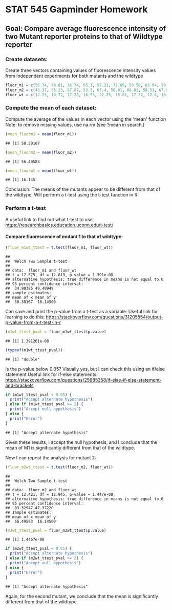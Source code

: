 STAT 545 Gapminder Homework
================

Goal: Compare average fluorescence intensity of two Mutant reporter proteins to that of Wildtype reporter
---------------------------------------------------------------------------------------------------------

### Create datasets:

Create three vectors containing values of fluorescence intensity values from independent experiments for both mutants and the wildtype

``` r
fluor_m1 = c(55.74, 70.81, 36.74, 65.1, 57.22, 77.69, 53.58, 63.94, 50.8, 64.05, 45.09, 58.86)
fluor_m2 = c(43.37, 35.23, 67.87, 53.3, 63.4, 56.01, 66.81, 58.51, 67.98, 53.34, 66.42, 45.71)
fluor_wt = c(12.23, 10.72, 17.28, 16.55, 22.25, 15.81, 17.32, 12.8, 16.5, 14.71, 19.71, 17.86)
```

### Compute the mean of each dataset:

Compute the average of the values in each vector using the 'mean' function Note: to remove missing values, use na.rm (see ?mean in search.)

``` r
(mean_fluorm1 = mean(fluor_m1))
```

    ## [1] 58.30167

``` r
(mean_fluorm2 = mean(fluor_m2))
```

    ## [1] 56.49583

``` r
(mean_fluorwt = mean(fluor_wt))
```

    ## [1] 16.145

Conclusion: The means of the mutants appear to be different from that of the wildtype. Will perform a t-test using the t-test function in R.

### Perform a t-test

A useful link to find out what t-test to use: <https://researchbasics.education.uconn.edu/t-test/>

#### Compare fluorescence of mutant 1 to that of wildtype:

``` r
(fluor_m1wt_ttest = t.test(fluor_m1, fluor_wt))
```

    ## 
    ##  Welch Two Sample t-test
    ## 
    ## data:  fluor_m1 and fluor_wt
    ## t = 12.575, df = 12.819, p-value = 1.391e-08
    ## alternative hypothesis: true difference in means is not equal to 0
    ## 95 percent confidence interval:
    ##  34.90385 49.40949
    ## sample estimates:
    ## mean of x mean of y 
    ##  58.30167  16.14500

Can save and print the p-value from a t-test as a variable: Useful link for learning to do this: <https://stackoverflow.com/questions/31205554/output-p-value-from-a-t-test-in-r>

``` r
(m1wt_ttest_pval = fluor_m1wt_ttest$p.value)
```

    ## [1] 1.391261e-08

``` r
(typeof(m1wt_ttest_pval))
```

    ## [1] "double"

Is the p-value below 0.05? Visually yes, but I can check this using an if/else statement Useful link for if-else statements: <https://stackoverflow.com/questions/25885358/if-else-if-else-statement-and-brackets>

``` r
if (m1wt_ttest_pval < 0.05) {
  print("Accept alternate hypothesis")
} else if (m1wt_ttest_pval >= 2) {
  print("Accept null hypothesis")
} else {
  print("Error")
}
```

    ## [1] "Accept alternate hypothesis"

Given these results, I accept the null hypothesis, and I conclude that the mean of M1 is significantly different from that of the wildtype.

Now I can repeat the analysis for mutant 2:

``` r
(fluor_m2wt_ttest = t.test(fluor_m2, fluor_wt))
```

    ## 
    ##  Welch Two Sample t-test
    ## 
    ## data:  fluor_m2 and fluor_wt
    ## t = 12.421, df = 12.945, p-value = 1.447e-08
    ## alternative hypothesis: true difference in means is not equal to 0
    ## 95 percent confidence interval:
    ##  33.32947 47.37220
    ## sample estimates:
    ## mean of x mean of y 
    ##  56.49583  16.14500

``` r
(m2wt_ttest_pval = fluor_m2wt_ttest$p.value)
```

    ## [1] 1.4467e-08

``` r
if (m2wt_ttest_pval < 0.05) {
  print("Accept alternate hypothesis")
} else if (m2wt_ttest_pval >= 2) {
  print("Accept null hypothesis")
} else {
  print("Error")
}
```

    ## [1] "Accept alternate hypothesis"

Again, for the second mutant, we conclude that the mean is significantly different from that of the wildtype.
